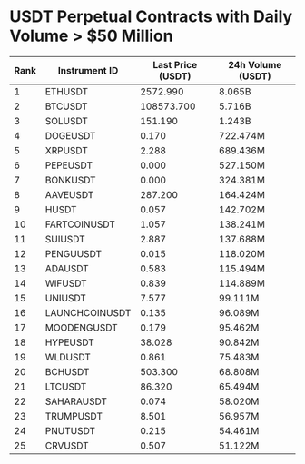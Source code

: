 # USDT Perpetual Contracts with Daily Volume > $50 Million

| Rank | Instrument ID | Last Price (USDT) | 24h Volume (USDT) |
|------|---------------|-------------------|-------------------|
| 1 | ETHUSDT | 2572.990 | 8.065B |
| 2 | BTCUSDT | 108573.700 | 5.716B |
| 3 | SOLUSDT | 151.190 | 1.243B |
| 4 | DOGEUSDT | 0.170 | 722.474M |
| 5 | XRPUSDT | 2.288 | 689.436M |
| 6 | PEPEUSDT | 0.000 | 527.150M |
| 7 | BONKUSDT | 0.000 | 324.381M |
| 8 | AAVEUSDT | 287.200 | 164.424M |
| 9 | HUSDT | 0.057 | 142.702M |
| 10 | FARTCOINUSDT | 1.057 | 138.241M |
| 11 | SUIUSDT | 2.887 | 137.688M |
| 12 | PENGUUSDT | 0.015 | 118.020M |
| 13 | ADAUSDT | 0.583 | 115.494M |
| 14 | WIFUSDT | 0.839 | 114.889M |
| 15 | UNIUSDT | 7.577 | 99.111M |
| 16 | LAUNCHCOINUSDT | 0.135 | 96.089M |
| 17 | MOODENGUSDT | 0.179 | 95.462M |
| 18 | HYPEUSDT | 38.028 | 90.842M |
| 19 | WLDUSDT | 0.861 | 75.483M |
| 20 | BCHUSDT | 503.300 | 68.808M |
| 21 | LTCUSDT | 86.320 | 65.494M |
| 22 | SAHARAUSDT | 0.074 | 58.020M |
| 23 | TRUMPUSDT | 8.501 | 56.957M |
| 24 | PNUTUSDT | 0.215 | 54.461M |
| 25 | CRVUSDT | 0.507 | 51.122M |
